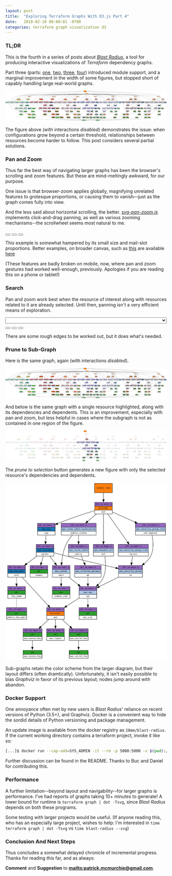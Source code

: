 ```yaml
---
layout: post
title:  "Exploring Terraform Graphs With D3.js Part 4"
date:   2018-02-10 00:00:01 -0700
categories: terraform graph visualization d3 
---
```


<script src="/assets/terraform-graphs-4/jquery.slim.min.js"></script>
<!--<script src="/assets/terraform-graphs-4/bootstrap.min.js"></script>-->
<script src="/assets/terraform-graphs-4/fontawesome-all.min.js"></script>

<script src="/assets/terraform-graphs-4/d3.v4.js"></script>
<script src="/assets/terraform-graphs-4/d3-tip.js"></script>
<script src="/assets/terraform-graphs-4/blast-radius.js"></script>
<script src="/assets/terraform-graphs-4/categories.js"></script>
<script src="/assets/terraform-graphs-4/svg-pan-zoom.js"></script>
<script src="/assets/terraform-graphs-4/selectize.js"></script>

<!--<link rel="stylesheet" type="text/css" href="/assets/terraform-graphs-4/bootstrap.min.css">-->
<link rel="stylesheet" type="text/css" href="/assets/terraform-graphs-4/selectize.css">
<link rel="stylesheet" type="text/css" href="/assets/terraform-graphs-4/style.css">



### TL;DR

This is the fourth in a series of posts about *[Blast Radius](/blast-radius-docs/)*, a tool for producing interactive visualizations of *Terraform* dependency graphs.

Part three (parts: [one](/notes/d3-terraform-graphs), [two](/notes/d3-terraform-graphs-2), [three](/notes/terraform-graphs-3), [four](/notes/d3-terraform-graphs-4)) introduced module support, and a marginal improvement in the width of some figures, but stopped short of capably handling large real-world graphs.

<img src="/assets/terraform-graphs-4/7-modules.svg">

The figure above (with interactions *disabled*) demonstrates the issue: when configurations grow beyond a certain threshold, relationships between resources become harder to follow. This post considers several partial solutions.

### Pan and Zoom

Thus far the best way of navigating larger graphs has been the browser's scrolling and zoom features. But these are mind-meltingly awkward, for our purpose.

One issue is that browser-zoom applies globally, magnifying unrelated features to grotesque proportions, or causing them to vanish&mdash;just as the graph comes fully into view.

And the less said about horizontal scrolling, the better. *[svg-pan-zoom.js](https://github.com/ariutta/svg-pan-zoom)* implements click-and-drag panning, as well as various zooming mechanisms--the scrollwheel seems most natural to me.

<button id="pz-zoom-out" class="btn"><i class="fas fa-search-minus"></i></button>
<button id="pz-zoom-in" class="btn"><i class="fas fa-search-plus"></i></button>
<button id="pz-download" class="btn"><i class="fas fa-download"></i></button>
<div id="pz"></div>

This example is somewhat hampered by its small size and mail-slot proportions. Better examples, on broader canvas, such as [this](https://28mm.github.io/blast-radius-docs/examples/terraform-provider-aws/networking/) are available [here](https://28mm.github.io/blast-radius-docs/examples/)

(These features are badly broken on mobile, now, where pan and zoom gestures had worked well-enough, previously. Apologies if you are reading this on a phone or tablet!)

### Search

Pan and zoom work best when the resource of interest along with resources related to it are already selected. Until then, panning isn't a very efficient means of exploration.

<form class="form-inline my-2 my-lg-0" id="graph-search-form" >
<select style="width: 100%" id="graph-search"></select>
</form>
<button id="graph-zoom-out" class="btn"><i class="fas fa-search-minus"></i></button>
<button id="graph-zoom-in" class="btn"><i class="fas fa-search-plus"></i></button>
<button id="graph-download" class="btn"><i class="fas fa-download"></i></button>
<div id="graph"></div>

There are some rough edges to be worked out, but it does what's needed.

### Prune to Sub-Graph

Here is the same graph, again (with interactions *disabled*). 

<img src="/assets/terraform-graphs-4/7-modules.svg">

And below is the same graph with a single resource highlighted, along with its dependencies and dependents. This is an improvement, especially with pan and zoom, but less helpful in cases where the subgraph is not as contained in one region of the figure.

<img src="/assets/terraform-graphs-4/7-modules-selected.svg">

The *prune to selection* button generates a new figure with only the selected resource's dependencies and dependents.

<img src="/assets/terraform-graphs-4/7-modules-pruned.svg">

Sub-graphs retain the color scheme from the larger diagram, but their layout differs (often dramtically). Unfortunately, it isn't easily possible to bias *Graphviz* in favor of its previous layout; nodes jump around with abandon.


### Docker Support

One annoyance often met by new users is *Blast Radius*' reliance on recent versions of Python (3.5+), and Graphviz. Docker is a convenient way to hide the sordid details of Python versioning and package management. 

An update image is available from the docker registry as `28mm/blast-radius`. If the current working directory contains a terraform project, invoke it like so:

````bash
[...]$ docker run --cap-add=SYS_ADMIN -it --rm -p 5000:5000 -v $(pwd):/workdir:ro 28mm/blast-radius
````

Further discussion can be found in the README. Thanks to Buc and Daniel for contributing this.

### Performance

A further limitation--beyond layout and navigability--for larger graphs is performance. I've had reports of graphs taking 10+ minutes to generate! A lower bound for runtime is `terraform graph | dot -Tsvg`, since *Blast Radius* depends on both these programs.

Some testing with larger projects would be useful. (If anyone reading this, who has an especially large project, wishes to help: I'm interested in `time terraform graph | dot -Tsvg` vs `time blast-radius --svg`)

### Conclusion And Next Steps

Thus concludes a somewhat delayed chronicle of incremental progress. Thanks for reading this far, and as always:

 **Comment** and **Suggestion** to **<mailto:patrick.mcmurchie@gmail.com>**.

<script>


blastradius('#pz', '/assets/terraform-graphs-4/pz-demo.svg', '/assets/terraform-graphs-4/pz-demo.json');


blastradius('#graph', '/assets/terraform-graphs-4/search-demo.svg', '/assets/terraform-graphs-4/search-demo.json');

</script>